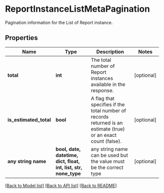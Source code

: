 # ReportInstanceListMetaPagination

Pagination information for the List of Report instance.

## Properties
Name | Type | Description | Notes
------------ | ------------- | ------------- | -------------
**total** | **int** | The total number of Report instances available in the response. | [optional] 
**is_estimated_total** | **bool** | A flag that specifies if the total number of records returned is an estimate (true) or an exact count (false). | [optional] 
**any string name** | **bool, date, datetime, dict, float, int, list, str, none_type** | any string name can be used but the value must be the correct type | [optional]

[[Back to Model list]](../README.md#documentation-for-models) [[Back to API list]](../README.md#documentation-for-api-endpoints) [[Back to README]](../README.md)


